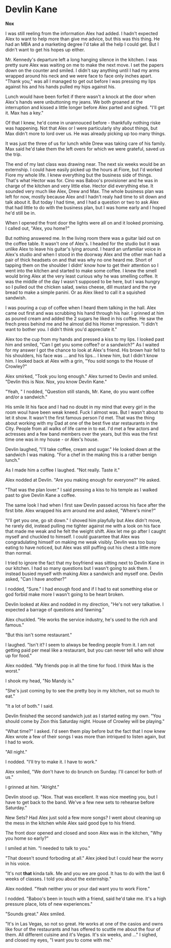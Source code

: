 # Devlin Kane

**Nox**

I was still reeling from the information Alex had added.  I hadn't expected Alex to want to help more than give me advice, but this was this thing.  He had an MBA and a marketing degree I'd take all the help I could get.  But I didn't want to get his hopes up either.

Mr. Kennedy's departure left a long hanging silence in the kitchen.  I was pretty sure Alex was waiting on me to make the next move.  I set the papers down on the counter and smiled.  I didn't say anything until I had my arms wrapped around his neck and we were face to face only inches apart.  "Thank you," was all I managed to get out before I was pressing my lips against his and his hands pulled my hips against his.

Lunch would have been forfeit if there wasn't a knock at the door when Alex's hands were unbuttoning my jeans.  We both groaned at the interruption and kissed a little longer before Alex parted and sighed.  "I'll get it.  Max has a key."

Of that I knew, he'd come in unannouced before - thankfully nothing riske was happening.  Not that Alex or I were particularly shy about things, but Max didn't more to lord over us.  He was already picking up too many things.

It was just the three of us for lunch while Drew was taking care of his family.  Max said he'd take them the left overs for which we were grateful, saved us the trip.

The end of my last class was drawing near.  The next six weeks would be an externship.  I could have easily picked up the hours at Fiore, but I'd worked Fiore my whole life.  I knew everything but the business side of things.  That's what Hector was for.  Cino was Baboo's provisioner and he was in charge of the kitchen and very little else.  Hector did everything else.  It sounded very much like Alex, Drew and Max.  The whole business plan was left for now, mostly because Alex and I hadn't realy had time to sit down and talk about it.  But today I had time, and I had a question or two to ask Alex that had little to do with the business plan, but I was home early and I hoped he'd still be in.

When I opened the front door the lights were all on and it looked promising.  I called out, "Alex, you home?"

But nothing answered me.  In the living room there was a guitar laid out on the coffee table.  It wasn't one of Alex's.  I headed for the studio but it was unlike Alex to leave his guitar's lying around.  I heard an unfamiliar voice in Alex's studio and when I stood in the doorway Alex and the other man had a pair of thick headsets on and that was why no one heard me.  Short of tapping them on the shoulder I didnt' know how to get their attention so I went into the kitchen and started to make some coffee.  I knew the smell would bring Alex at the very least curious why he was smelling coffee.  It was the middle of the day I wasn't supposed to be here, but I was hungry so I pulled out the chicken salad, swiss cheese, dill mustard and the rye bread to make a simple panini.  Or as Alex liked to call it a squished sandwish.

I was pouring a cup of coffee when I heard them talking in the hall.  Alex came out first and was scrubbing his hand through his hair.  I grinned at him as poured cream and added the 2 sugars he liked in his coffee. He saw the frech press behind me and he almost did his Homer impression.  "I didn't want to bother you.  I didn't think you'd appreciate it."

Alex too the cup from my hands and pressed a kiss to my lips.  I looked past him and smiled, "Can I get you some coffee? or a sandwich?"   As I waited for my answer I got the chance to look at Alex's friend.  His brown hair fell to his shoulders, his face was ... and his lips... I knew him, but I didn't know him.  I looked back at Alex with a grin, "You sold songs to the House of Crowley?"

Alex smirked, "Took you long enough."  Alex turned to Devlin and smiled.  "Devlin this is Nox.  Nox, you know Devlin Kane."

"Yeah, " I nodded, "Question still stands, Mr. Kane, do you want coffee and/or a sandwich."

His smile lit his face and I had no doubt in my mind that every girl in the room woul have been weak kneed.  Fuck I almost was.  But I wasn't about to let it show.  It wasn't the first famous person I'd met.  That was the thing about working with my Dad at one of the best five star restaurants in the City.  People from all walks of life came in to eat.  I'd met a few actors and actresses and a few band members over the years, but this was the first time one was in my house - or Alex's house.

Devlin laughed, "I'll take coffee, cream and sugar."  He looked down at the sandwich I was making.  "For a chef in the making this is a rather benign lunch."

As I made him a coffee I laughed.  "Not really.  Taste it."

Alex nodded at Devlin.  "Are you making enough for everyone?"  He asked.

"That was the plan lover."  I said pressing a kiss to his temple as I walked past to give Devlin Kane a coffee.

The same look I had when I first saw Devlin passed across his face after the first bite.  Alex wrapped his arm around me and asked, "Where's mine?"

"I'll get you one, go sit down."  I shoved him playfully but Alex didn't move, he rarely did, instead pulling me tighter against me with a look on his face that made me weak and he felt the weight shift.  Alex let me go after I caught myself and chuckled to himself.  I could guarantee that Alex was congradulating himself on making me weak visibly.  Devlin was too busy eating to have noticed, but Alex was still puffing out his chest a little more than normal.

I tried to ignore the fact that my boyfriend was sitting next to Devlin Kane in our kitchen.  I had so many questions but I wasn't going to ask them.  I instead busied myself with making Alex a sandwich and myself one.  Devlin asked, "Can I have another?"

I nodded, "Sure."  I had enough food and if I had to eat something else or god forbid make more I wasn't going to be heart broken.

Devlin looked at Alex and nodded in my direction, "He's not very talkative.  I expected a barrage of questions and fawning."

Alex chuckled.  "He works the service industry, he's used to the rich and famous."

"But this isn't some restaurant."

I laughed.  "Isn't it?  I seem to always be feeding people from it.  I am not getting paid per meal like a restaurant, but you can never tell who will show up for food."

Alex nodded.  "My friends pop in all the time for food.  I think Max is the worst."

I shook my head, "No Mandy is."

"She's just coming by to see the pretty boy in my kitchen, not so much to eat."

"It a lot of both." I said.

Devlin finished the second sandwich just as I started eating my own.  "You should come by Zion this Saturday night.  House of Crowley will be playing."

"What time?" I asked.  I'd seen them play before but the fact that I now knew Alex wrote a few of their songs I was more than intriqued to listen again, but I had to work.

"All night."

I nodded.  "I'll try to make it.  I have to work."

Alex smiled, "We don't have to do brunch on Sunday.  I'll cancel for both of us."

I grinned at him.  "Alright."

Devlin stood up.  "Nox.  That was excellent.  It was nice meeting you, but I have to get back to the band.  We've a few new sets to rehearse before Saturday."

New Sets?  Had Alex just sold a few more songs?  I went about cleaning up the mess in the kitchen while Alex said good bye to his friend.

The front door opened and closed and soon Alex was in the kitchen, "Why you home so early?"

I smiled at him.  "I needed to talk to you."

"That doesn't sound forboding at all." Alex joked but I could hear the worry in his voice.

"It's not **that** kinda talk.  Me and you we are good.  It has to do with the last 6 weeks of classes.  I told you about the externship."

Alex nodded.  "Yeah neither you or your dad want you to work Fiore."

I nodded.  "Baboo's been in touch with a friend, said he'd take me.  It's a high pressure place, lots of new experiences."

"Sounds great."  Alex smiled.

"It's in Las Vegas, so not so great.  He works at one of the casios and owns like four of the restaurants and has offered to scuttle me about the four of them.  All different cuisine and it's Vegas.  It's six weeks, and ..." I sighed, and closed my eyes, "I want you to come with me."



